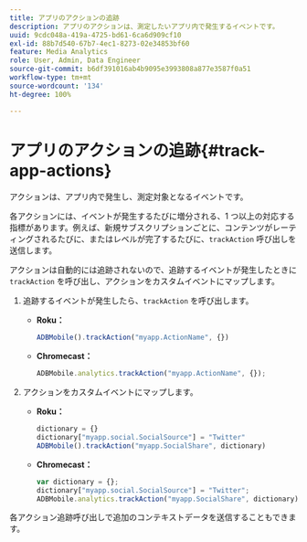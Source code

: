 ```yaml
---
title: アプリのアクションの追跡
description: アプリのアクションは、測定したいアプリ内で発生するイベントです。
uuid: 9cdc048a-419a-4725-bd61-6ca6d909cf10
exl-id: 88b7d540-67b7-4ec1-8273-02e34853bf60
feature: Media Analytics
role: User, Admin, Data Engineer
source-git-commit: b6df391016ab4b9095e3993808a877e3587f0a51
workflow-type: tm+mt
source-wordcount: '134'
ht-degree: 100%

---
```


# アプリのアクションの追跡{#track-app-actions}

アクションは、アプリ内で発生し、測定対象となるイベントです。

各アクションには、イベントが発生するたびに増分される、1 つ以上の対応する指標があります。例えば、新規サブスクリプションごとに、コンテンツがレーティングされるたびに、またはレベルが完了するたびに、`trackAction` 呼び出しを送信します。

アクションは自動的には追跡されないので、追跡するイベントが発生したときに `trackAction` を呼び出し、アクションをカスタムイベントにマップします。

1. 追跡するイベントが発生したら、`trackAction` を呼び出します。

   * **Roku：**

      ```js
      ADBMobile().trackAction("myapp.ActionName", {})
      ```

   * **Chromecast：**

      ```js
      ADBMobile.analytics.trackAction("myapp.ActionName", {});
      ```

1. アクションをカスタムイベントにマップします。

   * **Roku：**

      ```js
      dictionary = {} 
      dictionary["myapp.social.SocialSource"] = "Twitter"  
      ADBMobile().trackAction("myapp.SocialShare", dictionary)
      ```

   * **Chromecast：**

      ```js
      var dictionary = {}; 
      dictionary["myapp.social.SocialSource"] = "Twitter"; 
      ADBMobile.analytics.trackAction("myapp.SocialShare", dictionary);
      ```

各アクション追跡呼び出しで追加のコンテキストデータを送信することもできます。
